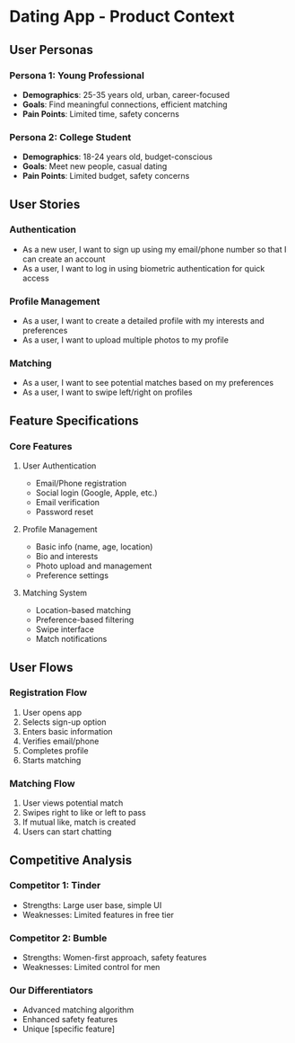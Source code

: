 # Dating App - Product Context

## User Personas

### Persona 1: Young Professional
- **Demographics**: 25-35 years old, urban, career-focused
- **Goals**: Find meaningful connections, efficient matching
- **Pain Points**: Limited time, safety concerns

### Persona 2: College Student
- **Demographics**: 18-24 years old, budget-conscious
- **Goals**: Meet new people, casual dating
- **Pain Points**: Limited budget, safety concerns

## User Stories

### Authentication
- As a new user, I want to sign up using my email/phone number so that I can create an account
- As a user, I want to log in using biometric authentication for quick access

### Profile Management
- As a user, I want to create a detailed profile with my interests and preferences
- As a user, I want to upload multiple photos to my profile

### Matching
- As a user, I want to see potential matches based on my preferences
- As a user, I want to swipe left/right on profiles

## Feature Specifications

### Core Features
1. User Authentication
   - Email/Phone registration
   - Social login (Google, Apple, etc.)
   - Email verification
   - Password reset

2. Profile Management
   - Basic info (name, age, location)
   - Bio and interests
   - Photo upload and management
   - Preference settings

3. Matching System
   - Location-based matching
   - Preference-based filtering
   - Swipe interface
   - Match notifications

## User Flows

### Registration Flow
1. User opens app
2. Selects sign-up option
3. Enters basic information
4. Verifies email/phone
5. Completes profile
6. Starts matching

### Matching Flow
1. User views potential match
2. Swipes right to like or left to pass
3. If mutual like, match is created
4. Users can start chatting

## Competitive Analysis

### Competitor 1: Tinder
- Strengths: Large user base, simple UI
- Weaknesses: Limited features in free tier

### Competitor 2: Bumble
- Strengths: Women-first approach, safety features
- Weaknesses: Limited control for men

### Our Differentiators
- Advanced matching algorithm
- Enhanced safety features
- Unique [specific feature]
